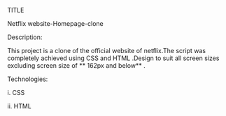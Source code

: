 TITLE

Netflix website-Homepage-clone

Description:


This project is a clone of the official website of netflix.The script was completely achieved using CSS and HTML .Design to suit all screen sizes excluding screen size of ** 162px and below** .

Technologies:

i. CSS

ii. HTML







